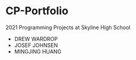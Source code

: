 # CP-Portfolio
2021 Programming Projects at Skyline High School

- DREW WARDROP
- JOSEF JOHNSEN
- MINGJING HUANG
